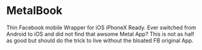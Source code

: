 # MetalBook
Thin Facebook mobile Wrapper for iOS iPhoneX Ready. Ever switched from Android to iOS and did not find that awsome Metal App? This is not as half as good but should do the trick to live without the bloated FB original App.
